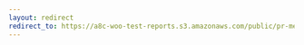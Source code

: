 ```yaml
---
layout: redirect
redirect_to: https://a8c-woo-test-reports.s3.amazonaws.com/public/pr-merge/41102/api/index.html
---
```


